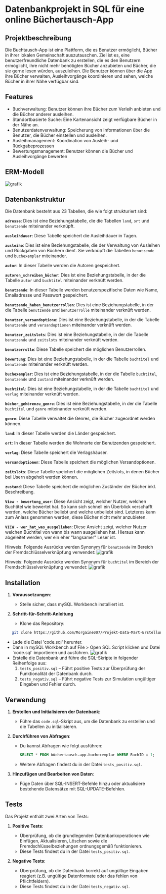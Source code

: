 # Datenbankprojekt in SQL für eine online Büchertausch-App
## Projektbeschreibung

Die Buchtausch-App ist eine Plattform, die es Benutzer ermöglicht, Bücher in ihrer lokalen Gemeinschaft auszutauschen. Ziel ist es, eine benutzerfreundliche Datenbank zu erstellen, die es den Benutzern ermöglicht, ihre nicht mehr benötigten Bücher anzubieten und Bücher, die sie gerne lesen würden, auszuleihen. Die Benutzer können über die App ihre Bücher verwalten, Ausleihvorgänge koordinieren und sehen, welche Bücher in ihrer Nähe verfügbar sind.

## Features

- Buchverwaltung: Benutzer können ihre Bücher zum Verleih anbieten und die Bücher anderer ausleihen.
- Standortbasierte Suche: Eine Kartenansicht zeigt verfügbare Bücher in der Nähe an.
- Benutzerdatenverwaltung: Speicherung von Informationen über die Benutzer, die Bücher einstellen und ausleihen.
- Ausleihmanagement: Koordination von Ausleih- und Rückgabeprozessen
- Bewertungsmanagement: Benutzer können die Bücher und Ausleihvorgänge bewerten

## ERM-Modell
![grafik](https://github.com/user-attachments/assets/16929df5-4373-486c-b72f-2253516eaa83)


## Datenbankstruktur
Die Datenbank besteht aus 23 Tabellen, die wie folgt strukturiert sind:

**`adresse`**: Dies ist eine Beziehungstabelle, die die Tabellen `land`, `ort` und `benutzende` miteinander verknüpft.

**`ausleihdauer`**: Diese Tabelle speichert die Ausleihdauer in Tagen.

**`ausleihe`**: Dies ist eine Beziehungstabelle, die der Verwaltung von Ausleihen und Rückgaben von Büchern dient. Sie verknüpft die Tabellen `benutzende` und `buchexemplar` miteinander.

**`autor`**: In dieser Tabelle werden die Autoren gespeichert.

**`autoren_schreiben_bücher`**: Dies ist eine Beziehungstabelle, in der die Tabelle `autor` und `buchtitel` miteinander verknüft werden.

**`benutzende`**: In dieser Tabelle werden benutzerspezifische Daten wie Name, Emailadresse und Passwort gespeichert.

**`benutzende_haben_benutzerrollen`**: Dies ist eine Beziehungstabelle, in der die Tabelle `benutzende` und `benutzerrolle` miteinander verknüft werden.

**`benutzer_versandoptione`**: Dies ist eine Beziehungstabelle, in der die Tabelle `benutzende` und `versandoptionen` miteinander verknüft werden.

**`benutzer_zeitslots`**: Dies ist eine Beziehungstabelle, in der die Tabelle `benutzende` und `zeitslots` miteinander verknüft werden.

**`benutzerrolle`**: Diese Tabelle speichert die möglichen Benutzerrollen.

**`bewertung`**: Dies ist eine Beziehungstabelle, in der die Tabelle `buchtitel` und `benutzende` miteinander verknüft werden.

**`buchexemplar`**: Dies ist eine Beziehungstabelle, in der die Tabelle `buchtitel`, `benutzende` und `zustand`  miteinander verknüft werden.

**`buchtitel`**: Dies ist eine Beziehungstabelle, in der die Tabelle `buchtitel` und `verlag`  miteinander verknüft werden.

**`bücher_gehörenzu_genre`**: Dies ist eine Beziehungstabelle, in der die Tabelle `buchtitel` und `genre`  miteinander verknüft werden.

**`genre`**: Diese Tabelle verwaltet die Genres, die Bücher zugeordnet werden können.

**`land`**: In dieser Tabelle werden die Länder gespeichert.

**`ort`**: In dieser Tabelle werden die Wohnorte der Benutzenden gespeichert.

**`verlag`**: Diese Tabelle speichert die Verlagshäuser.

**`versandoptionen`**: Diese Tabelle speichert die möglichen Versandoptionen.

**`zeitslots`**: Diese Tabelle speichert die möglichen Zeitslots, in denen Bücher bei Usern abgeholt werden können.

**`zustand`**: Diese Tabelle speichert die möglichen Zuständer der Bücher inkl. Beschreibung.

**`View - bewertung_user`**: Diese Ansicht zeigt, welcher Nutzer, welchen Buchtitel wie bewertet hat. So kann sich schnell ein Überblick verschafft werden, welche Bücher beliebt und welche unbeliebt sind. Letzteres kann zum Anlass genommen werden, diese Bücher nicht mehr anzubieten.

**`VIEW - wer_hat_was_ausgeliehen`**: Diese Ansicht zeigt, welcher Nutzer welchen Buchtitel von wann bis wann ausgeliehen hat. Hieraus kann abgeleitet werden, wer ein eher "langsamer" Leser ist.

Hinweis: Folgende Ausrücke werden Synonym für `benutzende` im Bereich der Fremdschlüsselverknüpfung verwendet:
![grafik](https://github.com/user-attachments/assets/bfcb35b9-1845-4419-be05-9fcf9c4ba1af)

Hinweis: Folgende Ausrücke werden Synonym für `buchtitel` im Bereich der Fremdschlüsselverknüpfung verwendet:
![grafik](https://github.com/user-attachments/assets/5a69430a-df03-4fd5-a23a-256c9b7adea3)

## Installation 

1. **Voraussetzungen**:
   - Stelle sicher, dass mySQL Workbench installiert ist.
  
3. **Schritt-für-Schritt-Anleitung**
   - Klone das Repository:
  ```bash
     git clone https://github.com/Morgaine007/Projekt-Data-Mart-Erstellung-in-SQL.git
```
   - Lade die Datei 'code.sql' herunter.
   - Dann in mySQL Workbench auf File > Open SQL Script klicken und Datei 'code.sql' importieren und ausführen.
   ![grafik](https://github.com/user-attachments/assets/48f6e01a-3a35-4c72-927d-596243009550)
   - Erstelle die Datenbank und führe die SQL-Skripte in folgender Reihenfolge aus:
     1. `tests_positiv.sql` – Führt positive Tests zur Überprüfung der Funktionalität der Datenbank durch.
     2. `tests_negativ.sql` – Führt negative Tests zur Simulation ungültiger Eingaben und Fehler durch.
    
## Verwendung

1. **Erstellen und Initialisieren der Datenbank**:
   - Führe das `code.sql`-Skript aus, um die Datenbank zu erstellen und die Tabellen zu initialisieren.

2. **Durchführen von Abfragen**:
   - Du kannst Abfragen wie folgt ausführen:
     ```sql
     SELECT * FROM büchertausch.app.buchexemplar WHERE BuchID = 1;
     ```
   - Weitere Abfragen findest du in der Datei `tests_positiv.sql`.

3. **Hinzufügen und Bearbeiten von Daten**:
   - Füge Daten über SQL-INSERT-Befehle hinzu oder aktualisiere bestehende Datensätze mit SQL-UPDATE-Befehlen.

## Tests

Das Projekt enthält zwei Arten von Tests:

1. **Positive Tests**:
   - Überprüfung, ob die grundlegenden Datenbankoperationen wie Einfügen, Aktualisieren, Löschen sowie die Fremdschlüsselbeziehungen ordnungsgemäß funktionieren.
   - Diese Tests findest du in der Datei `tests_positiv.sql`.

2. **Negative Tests**:
   - Überprüfung, ob die Datenbank korrekt auf ungültige Eingaben reagiert (z.B. ungültige Datenformate oder das fehlen von Pflichtfeldern).
   - Diese Tests findest du in der Datei `tests_negativ.sql`.
